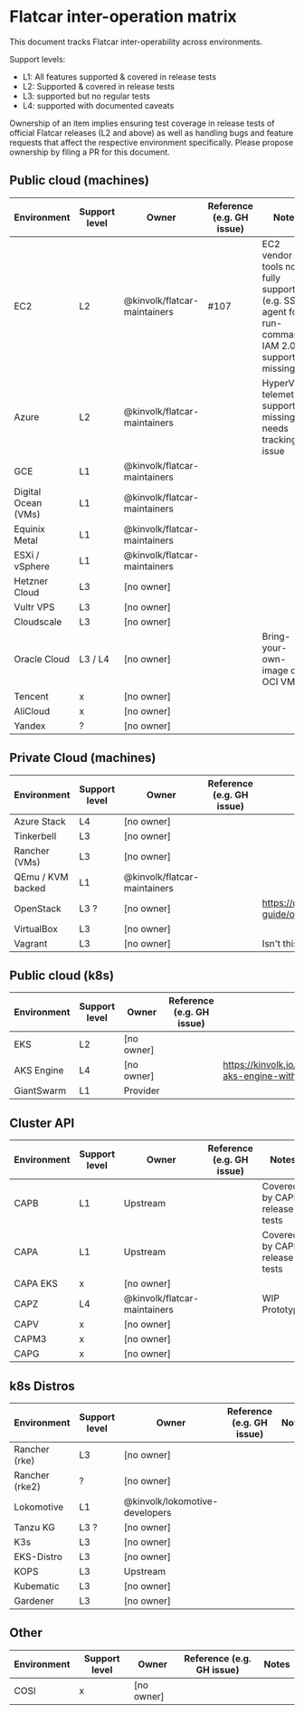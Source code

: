 # Flatcar inter-operation matrix

This document tracks Flatcar inter-operability across environments.

Support levels:
* L1: All features supported & covered in release tests
* L2: Supported & covered in release tests
* L3: supported  but no regular tests
* L4: supported with documented caveats

Ownership of an item implies ensuring test coverage in release tests of official Flatcar releases (L2 and above) as well as handling bugs and feature requests that affect the respective environment specifically.
Please propose ownership by filing a PR for this document.

## Public cloud (machines)

| Environment | Support level | Owner | Reference (e.g. GH issue) | Notes |
|-------------|---------------|-------|---------------------------|-------|
| EC2 | L2 | @kinvolk/flatcar-maintainers | #107 | EC2 vendor tools not fully supported (e.g. SSM agent for run-command);  IAM 2.0 support missing |
| Azure | L2 | @kinvolk/flatcar-maintainers |  | HyperV telemetry support missing; needs tracking issue |
| GCE | L1 | @kinvolk/flatcar-maintainers |  |  |
| Digital Ocean (VMs) | L1 | @kinvolk/flatcar-maintainers |  |  |
| Equinix Metal | L1 | @kinvolk/flatcar-maintainers |  |  |
| ESXi / vSphere | L1 | @kinvolk/flatcar-maintainers |  |  |
| Hetzner Cloud | L3 | [no owner] |  |  |
| Vultr VPS  | L3 | [no owner] |  |  |
| Cloudscale | L3 | [no owner] |  |  |
| Oracle Cloud | L3 / L4 | [no owner] |  | Bring-your-own-image on OCI VMs |  install via Ubuntu on OCI bare metal |
| Tencent | x | [no owner] |  |  |
| AliCloud | x | [no owner] |  |  |
| Yandex | ? | [no owner] |  |  |

## Private Cloud (machines)

| Environment | Support level | Owner | Reference (e.g. GH issue) | Notes |
|-------------|---------------|-------|---------------------------|-------|
| Azure Stack | L4 | [no owner] |  | |
| Tinkerbell | L3 | [no owner] |  | |
| Rancher (VMs) | L3 | [no owner] |  | |
| QEmu / KVM backed | L1 | @kinvolk/flatcar-maintainers |  | |
| OpenStack | L3 ? | [no owner] |  | https://docs.openstack.org/image-guide/obtain-images.html |
| VirtualBox | L3 | [no owner] |  |  |
| Vagrant | L3 | [no owner] |  | Isn't this plain qemu/kvm? |

## Public cloud (k8s)

| Environment | Support level | Owner | Reference (e.g. GH issue) | Notes |
|-------------|---------------|-------|---------------------------|-------|
| EKS | L2 | [no owner] |  |  |
| AKS Engine | L4 | [no owner] |  | https://kinvolk.io/blog/2020/12/supercharging-aks-engine-with-flatcar-container-linux/ |
| GiantSwarm | L1 | Provider |  |  |

## Cluster API

| Environment | Support level | Owner | Reference (e.g. GH issue) | Notes |
|-------------|---------------|-------|---------------------------|-------|
| CAPB | L1 | Upstream |  | Covered by CAPB release tests |
| CAPA | L1 | Upstream |  | Covered by CAPI release tests |
| CAPA EKS | x | [no owner] |  |  |
| CAPZ | L4 | @kinvolk/flatcar-maintainers |  | WIP Prototype |
| CAPV | x | [no owner] |  |  |
| CAPM3 | x | [no owner] |  |  |
| CAPG | x | [no owner] |  |  |

## k8s Distros

| Environment | Support level | Owner | Reference (e.g. GH issue) | Notes |
|-------------|---------------|-------|---------------------------|-------|
| Rancher (rke) | L3 | [no owner] |  |  |
| Rancher (rke2) | ? | [no owner] |  |  |
| Lokomotive | L1 | @kinvolk/lokomotive-developers |  |  |
| Tanzu KG | L3 ? | [no owner] |  |  |
| K3s | L3 | [no owner] |  |  |
| EKS-Distro | L3 | [no owner] |  |  |
| KOPS | L3 | Upstream |  |  |
| Kubematic | L3 | [no owner] |  |  |
| Gardener | L3 | [no owner] |  |  |

## Other


| Environment | Support level | Owner | Reference (e.g. GH issue) | Notes |
|-------------|---------------|-------|---------------------------|-------|
| COSI        | x             | [no owner] |                      |       |

